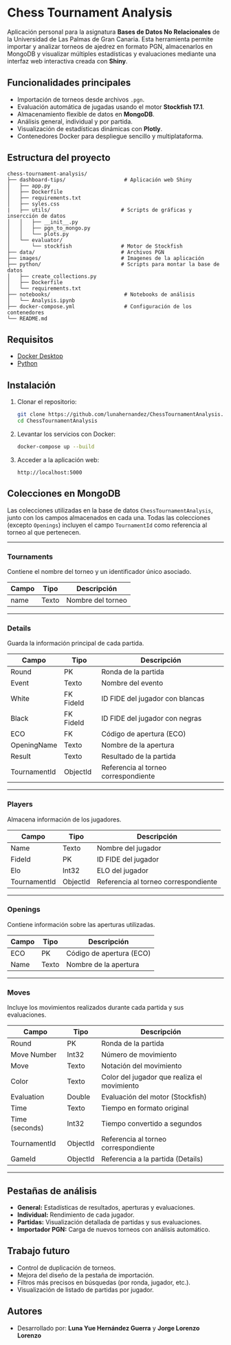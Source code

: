 # Chess Tournament Analysis

Aplicación personal para la asignatura **Bases de Datos No Relacionales** de la Universidad de Las Palmas de Gran Canaria. Esta herramienta permite importar y analizar torneos de ajedrez en formato PGN, almacenarlos en MongoDB y visualizar múltiples estadísticas y evaluaciones mediante una interfaz web interactiva creada con **Shiny**.

## Funcionalidades principales

- Importación de torneos desde archivos `.pgn`.
- Evaluación automática de jugadas usando el motor **Stockfish 17.1**.
- Almacenamiento flexible de datos en **MongoDB**.
- Análisis general, individual y por partida.
- Visualización de estadísticas dinámicas con **Plotly**.
- Contenedores Docker para despliegue sencillo y multiplataforma.

## Estructura del proyecto

```
chess-tournament-analysis/
├── dashboard-tips/                   # Aplicación web Shiny
│   ├── app.py
│   ├── Dockerfile
│   ├── requirements.txt
│   ├── syles.css
|   ├── utils/                       # Scripts de gráficas y insercción de datos
│   │   ├── __init__.py
│   │   ├── pgn_to_mongo.py
│   │   └── plots.py
│   └── evaluator/
│       └── stockfish                # Motor de Stockfish
├── data/                            # Archivos PGN
├── images/                          # Imagenes de la aplicación
├── python/                          # Scripts para montar la base de datos
│   ├── create_collections.py
│   ├── Dockerfile
│   └── requirements.txt
├── notebooks/                        # Notebooks de análisis
│   └── Analysis.ipynb
├── docker-compose.yml                # Configuración de los contenedores
└── README.md
```

## Requisitos

- [Docker Desktop](https://www.docker.com/products/docker-desktop/)
- [Python](https://www.python.org/)

## Instalación

1. Clonar el repositorio:

   ```bash
   git clone https://github.com/lunahernandez/ChessTournamentAnalysis.git
   cd ChessTournamentAnalysis
   ```

2. Levantar los servicios con Docker:

   ```bash
   docker-compose up --build
   ```

3. Acceder a la aplicación web:

   ```
   http://localhost:5000
   ```

## Colecciones en MongoDB

Las colecciones utilizadas en la base de datos `ChessTournamentAnalysis`, junto con los campos almacenados en cada una. Todas las colecciones (excepto `Openings`) incluyen el campo `TournamentId` como referencia al torneo al que pertenecen.

---

### Tournaments
Contiene el nombre del torneo y un identificador único asociado.

| Campo        | Tipo   | Descripción                      |
|--------------|--------|----------------------------------|
| name         | Texto  | Nombre del torneo               |

---

### Details
Guarda la información principal de cada partida.

| Campo   | Tipo        | Descripción                               |
|---------|-------------|-------------------------------------------|
| Round   | PK          | Ronda de la partida                       |
| Event   | Texto       | Nombre del evento                         |
| White   | FK FideId   | ID FIDE del jugador con blancas           |
| Black   | FK FideId   | ID FIDE del jugador con negras            |
| ECO     | FK          | Código de apertura (ECO)                  |
| OpeningName | Texto       | Nombre de la apertura                   |
| Result  | Texto       | Resultado de la partida                   |
| TournamentId | ObjectId | Referencia al torneo correspondiente   |

---

### Players
Almacena información de los jugadores.

| Campo   | Tipo   | Descripción                |
|---------|--------|----------------------------|
| Name    | Texto  | Nombre del jugador         |
| FideId  | PK     | ID FIDE del jugador        |
| Elo     | Int32  | ELO del jugador            |
| TournamentId | ObjectId | Referencia al torneo correspondiente |

---

### Openings
Contiene información sobre las aperturas utilizadas.

| Campo   | Tipo   | Descripción                          |
|---------|--------|--------------------------------------|
| ECO     | PK     | Código de apertura (ECO)             |
| Name    | Texto  | Nombre de la apertura                |

---

### Moves
Incluye los movimientos realizados durante cada partida y sus evaluaciones.

| Campo          | Tipo     | Descripción                                     |
|----------------|----------|-------------------------------------------------|
| Round          | PK       | Ronda de la partida                             |
| Move Number    | Int32    | Número de movimiento                            |
| Move           | Texto    | Notación del movimiento                         |
| Color          | Texto    | Color del jugador que realiza el movimiento     |
| Evaluation     | Double   | Evaluación del motor (Stockfish)                |
| Time           | Texto    | Tiempo en formato original                      |
| Time (seconds) | Int32    | Tiempo convertido a segundos                     |
| TournamentId   | ObjectId | Referencia al torneo correspondiente            |
| GameId        | ObjectId | Referencia a la partida (Details)         |


---

## Pestañas de análisis

- **General:** Estadísticas de resultados, aperturas y evaluaciones.
- **Individual:** Rendimiento de cada jugador.
- **Partidas:** Visualización detallada de partidas y sus evaluaciones.
- **Importador PGN:** Carga de nuevos torneos con análisis automático.

## Trabajo futuro

- Control de duplicación de torneos.
- Mejora del diseño de la pestaña de importación.
- Filtros más precisos en búsquedas (por ronda, jugador, etc.).
- Visualización de listado de partidas por jugador.

## Autores

- Desarrollado por: **Luna Yue Hernández Guerra** y **Jorge Lorenzo Lorenzo**
